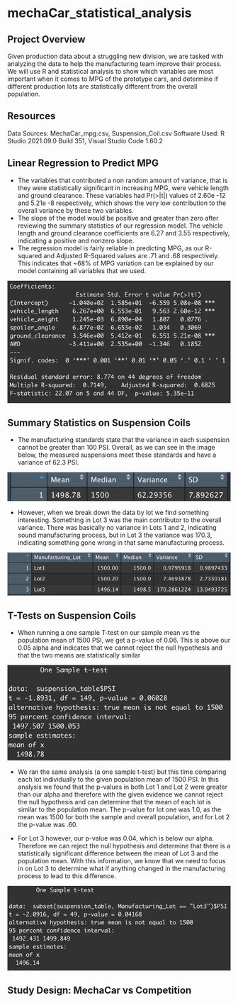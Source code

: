 # mechaCar_statistical_analysis
## Project Overview
Given production data about a struggling new division, we are tasked with analyzing the data to help the manufacturing team improve their process. We will use R and statistical analysis to show which variables are most important when it comes to MPG of the prototype cars, and determine if different production lots are statistically different from the overall population.

## Resources
Data Sources: MechaCar_mpg.csv, Suspension_Coil.csv
Software Used: R Studio 2021.09.0 Build 351, Visual Studio Code 1.60.2

## Linear Regression to Predict MPG
* The variables that contributed a non random amount of variance, that is they were statistically significant in increasing MPG, were vehicle length and ground clearance. These variables had Pr(>|t|) values of 2.60e -12 and 5.21e -8 respectively, which shows the very low contribution to the overall variance by these two variables.
* The slope of the model would be positive and greater than zero  after reviewing the summary statistics of our regression model. The vehicle length and ground clearance coefficients are 6.27 and 3.55 respectively, indicating a positive and nonzero slope.
* The regression model is fairly reliable in predicting MPG, as our R-squared and Adjusted R-Squared values are .71 and .68 respectively. This indicates that ~68% of MPG variation can be explained by our model containing all variables that we used.
<img src = "Resources/Mecha_Regression.png">

## Summary Statistics on Suspension Coils
* The manufacturing standards state that the variance in each suspension cannot be greater than 100 PSI. Overall, as we can see in the image below, the measured suspensions meet these standards and have a variance of 62.3 PSI. 
<img src= "Resources/Suspension_Summary.png">

* However, when we break down the data by lot we find something interesting. Something in Lot 3 was the main contributor to the overall variance. There was basically no variance in Lots 1 and 2, indicating sound manufacturing process, but in Lot 3 the variance was 170.3, indicating something gone wrong in that same manufacturing process.
<img src= "Resources/lot_summary.png">

## T-Tests on Suspension Coils
* When running a one sample T-test on our sample mean vs the population mean of 1500 PSI, we get a p-value of 0.06. This is above our 0.05 alpha and indicates that we cannot reject the null hypothesis and that the two means are statistically similar
<img src= "Resources/one_sample_t.png">

* We ran the same analysis (a one sample t-test) but this time comparing each lot individually to the given population mean of 1500 PSI. In this analysis we found that the p-values in both Lot 1 and Lot 2 were greater than our alpha and therefore with the given evidence we cannot reject the null hypothesis and can determine that the mean of each lot is similar to the population mean. The p-value for lot one was 1.0, as the mean was 1500 for both the sample and overall population, and for Lot 2 the p-value was .60.

* For Lot 3 however, our p-value was 0.04, which is below our alpha. Therefore we can reject the null hypothesis and determine that there is a statistically significant difference between the mean of Lot 3 and the population mean. With this information, we know that we need to focus in on Lot 3 to determine what if anything changed in the manufacturing process to lead to this difference.
<img src= "Resources/Lot_3_test.png">

## Study Design: MechaCar vs Competition
